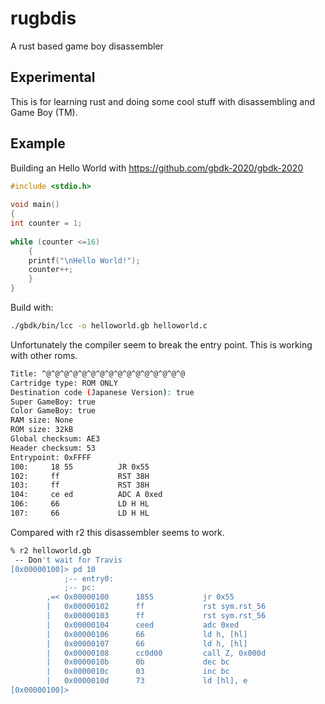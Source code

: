 # rugbdis
A rust based game boy disassembler

## Experimental

This is for learning rust and doing some cool stuff with disassembling and Game Boy (TM).

## Example

Building an Hello World with https://github.com/gbdk-2020/gbdk-2020

```C
#include <stdio.h>
 
void main()
{
int counter = 1;
 
while (counter <=16)
    {
    printf("\nHello World!");
    counter++;
    }
}
```

Build with:

```bash
./gbdk/bin/lcc -o helloworld.gb helloworld.c
```

Unfortunately the compiler seem to break the entry point. This is working with other roms.

```bash
Title: ^@^@^@^@^@^@^@^@^@^@^@^@^@^@^@^@
Cartridge type: ROM ONLY
Destination code (Japanese Version): true
Super GameBoy: true
Color GameBoy: true
RAM size: None
ROM size: 32kB
Global checksum: AE3
Header checksum: 53
Entrypoint: 0xFFFF
100:     18 55          JR 0x55
102:     ff             RST 38H
103:     ff             RST 38H
104:     ce ed          ADC A 0xed
106:     66             LD H HL
107:     66             LD H HL
```

Compared with r2 this disassembler seems to work.

```bash
% r2 helloworld.gb
 -- Don't wait for Travis
[0x00000100]> pd 10
            ;-- entry0:
            ;-- pc:
        ,=< 0x00000100      1855           jr 0x55
        |   0x00000102      ff             rst sym.rst_56
        |   0x00000103      ff             rst sym.rst_56
        |   0x00000104      ceed           adc 0xed
        |   0x00000106      66             ld h, [hl]
        |   0x00000107      66             ld h, [hl]
        |   0x00000108      cc0d00         call Z, 0x000d
        |   0x0000010b      0b             dec bc
        |   0x0000010c      03             inc bc
        |   0x0000010d      73             ld [hl], e
[0x00000100]> 
```

